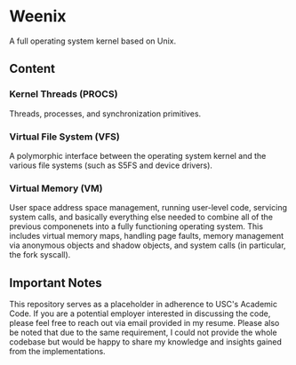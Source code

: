 # Weenix
A full operating system kernel based on Unix.

## Content
### Kernel Threads (PROCS)
Threads, processes, and synchronization primitives.

### Virtual File System (VFS)
A polymorphic interface between the operating system kernel and the various file systems (such as S5FS and device drivers).

### Virtual Memory (VM)
User space address space management, running user-level code, servicing system calls, and basically everything else needed to combine all of the previous componenets into a fully functioning operating system. This includes virtual memory maps, handling page faults, memory management via anonymous objects and shadow objects, and system calls (in particular, the fork syscall).
  
## Important Notes
This repository serves as a placeholder in adherence to USC's Academic Code. If you are a potential employer interested in discussing the code, please feel free to reach out via email provided in my resume. Please also be noted that due to the same requirement, I could not provide the whole codebase but would be happy to share my knowledge and insights gained from the implementations.
